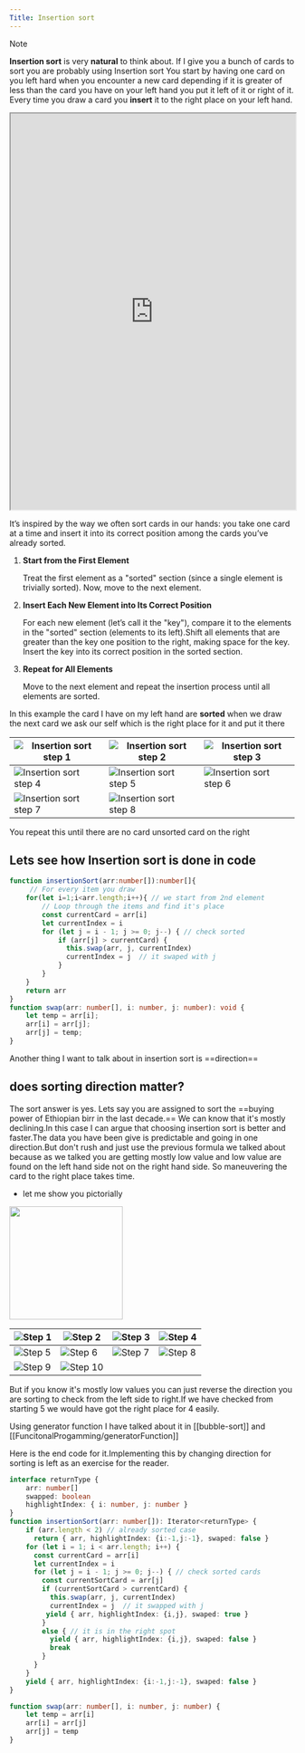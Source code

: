 ```yaml
---
Title: Insertion sort
---
```


> [!note]
> **Insertion  sort** is very **natural** to think about.
> If I give you a bunch of cards to sort you are probably using Insertion sort
> You start by having one card on you left hard when you encounter a new card
> depending if it is greater of less than the card you have on your left hand
> you put it left of it or right of it. Every time you draw a card you **insert**
> it to the right place on your left hand.

<iframe src="https://fit-s-u-m.github.io/Algorithms-visualized/?algorithm=Insertion+Sort" width="100%" height="700px"></iframe>

It’s inspired by the way we often sort cards in our hands:
you take one card at a time and insert it into its correct
position among the cards you’ve already sorted.

1. **Start from the First Element**

    Treat the first element as a "sorted" section
    (since a single element is trivially sorted).
    Now, move to the next element.

2. **Insert Each New Element into Its Correct Position**

    For each new element (let’s call it the "key"), compare it to the elements in
    the "sorted" section (elements to its left).Shift all elements that are greater
    than the key one position to the right, making space for the key.
    Insert the key into its correct position in the sorted section.

3. **Repeat for All Elements**

    Move to the next element and repeat the insertion process until all
    elements are sorted.

In this example the card I have on my left hand are **sorted**
when we draw the next card we ask our self which is the right place for it
and put it there

| ![Insertion sort step 1](/images/insertion_sort_step1.svg) | ![Insertion sort step 2](/images/insertion_sort_step2.svg) | ![Insertion sort step 3](/images/insertion_sort_step3.svg) |
| --- | --- | --- |
| ![Insertion sort step 4](/images/insertion_sort_step4.svg) | ![Insertion sort step 5](/images/insertion_sort_step5.svg) | ![Insertion sort step 6](/images/insertion_sort_step6.svg) |
| ![Insertion sort step 7](/images/insertion_sort_step7.svg) | ![Insertion sort step 8](/images/insertion_sort_step8.svg) | |

You repeat this until there are no card unsorted card on the right

## Lets see how Insertion sort is done in code

```typescript
function insertionSort(arr:number[]):number[]{
     // For every item you draw
    for(let i=1;i<arr.length;i++){ // we start from 2nd element
        // Loop through the items and find it's place
        const currentCard = arr[i]
        let currentIndex = i
        for (let j = i - 1; j >= 0; j--) { // check sorted
            if (arr[j] > currentCard) {
              this.swap(arr, j, currentIndex)
              currentIndex = j  // it swaped with j
            }
        }
    }
    return arr
}
function swap(arr: number[], i: number, j: number): void {
    let temp = arr[i];
    arr[i] = arr[j];
    arr[j] = temp;
}
```

Another  thing I want to talk about in insertion sort is ==direction==

## does sorting direction matter?

The sort answer is yes. Lets say you are assigned to sort the ==buying power of
Ethiopian birr in the last decade.==
We can know that it's mostly declining.In this case I can argue that choosing
insertion sort is better and faster.The data you have been give is predictable and
going in one direction.But don't rush and just use the previous formula we talked
about because as we talked you are getting mostly low value and low value are found
on the left hand side not on the right hand side. So maneuvering the card to the
right place takes time.

- let me show you pictorially

<image src="/videos/insertion_sort_wrong_way.gif" width=200>

| ![Step 1](/images/insertion_sort_wrong_way01.svg) | ![Step 2](/images/insertion_sort_wrong_way02.svg) | ![Step 3](/images/insertion_sort_wrong_way03.svg) | ![Step 4](/images/insertion_sort_wrong_way04.svg) |
| --- | --- | --- | --- |
| ![Step 5](/images/insertion_sort_wrong_way05.svg) | ![Step 6](/images/insertion_sort_wrong_way06.svg) | ![Step 7](/images/insertion_sort_wrong_way07.svg) | ![Step 8](/images/insertion_sort_wrong_way08.svg) |
| ![Step 9](/images/insertion_sort_wrong_way09.svg) | ![Step 10](/images/insertion_sort_wrong_way010.svg) |   |   |

But if you know it's mostly low values you can just reverse the direction you
are sorting to check from the left side to right.If we have checked from starting
5 we would have got the right place for 4 easily.

Using generator function I have talked about it in [[bubble-sort]] and [[FuncitonalProgamming/generatorFunction]]

Here is the end code for it.Implementing this by changing direction for sorting
is left as an exercise for the reader.

```typescript
interface returnType {
    arr: number[]
    swapped: boolean
    highlightIndex: { i: number, j: number }
}
function insertionSort(arr: number[]): Iterator<returnType> {
    if (arr.length < 2) // already sorted case
      return { arr, highlightIndex: {i:-1,j:-1}, swaped: false }
    for (let i = 1; i < arr.length; i++) {
      const currentCard = arr[i]
      let currentIndex = i
      for (let j = i - 1; j >= 0; j--) { // check sorted cards
        const currentSortCard = arr[j]
        if (currentSortCard > currentCard) {
          this.swap(arr, j, currentIndex)
          currentIndex = j  // it swapped with j
         yield { arr, highlightIndex: {i,j}, swaped: true }
        }
        else { // it is in the right spot 
          yield { arr, highlightIndex: {i,j}, swaped: false }
          break
        }
      }
    }
    yield { arr, highlightIndex: {i:-1,j:-1}, swaped: false }
}

function swap(arr: number[], i: number, j: number) {
    let temp = arr[i]
    arr[i] = arr[j]
    arr[j] = temp
}
```
